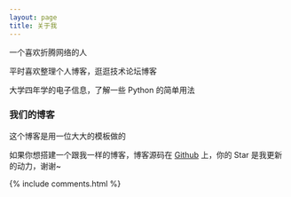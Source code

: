 ```yaml
---
layout: page
title: 关于我 
---
```


一个喜欢折腾网络的人
<p>
平时喜欢整理个人博客，逛逛技术论坛博客
<p>
大学四年学的电子信息，了解一些 Python 的简单用法

<p>

<h3> 我们的博客 </h3>  

<p>

这个博客是用一位大大的模板做的

<p>

如果你想搭建一个跟我一样的博客，博客源码在 <a target="_blank" href='https://github.com/leopardpan/leopardpan.github.io/'>Github</a> 上，你的 Star 是我更新的动力，谢谢~

<p> 

<p> 

<p> 


{% include comments.html %}

